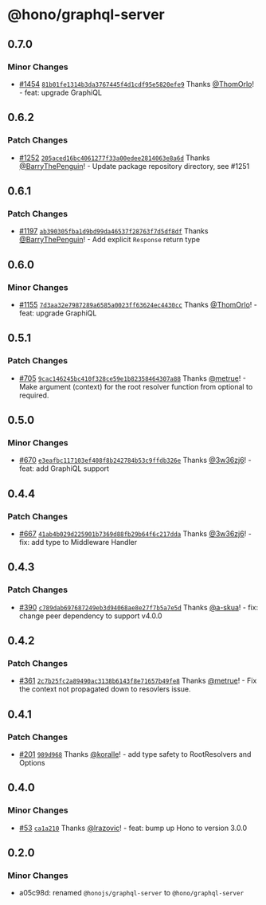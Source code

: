 # @hono/graphql-server

## 0.7.0

### Minor Changes

- [#1454](https://github.com/honojs/middleware/pull/1454) [`81b01fe1314b3da3767445f4d1cdf95e5820efe9`](https://github.com/honojs/middleware/commit/81b01fe1314b3da3767445f4d1cdf95e5820efe9) Thanks [@ThomOrlo](https://github.com/ThomOrlo)! - feat: upgrade GraphiQL

## 0.6.2

### Patch Changes

- [#1252](https://github.com/honojs/middleware/pull/1252) [`205aced16bc4061277f33a00edee2814063e8a6d`](https://github.com/honojs/middleware/commit/205aced16bc4061277f33a00edee2814063e8a6d) Thanks [@BarryThePenguin](https://github.com/BarryThePenguin)! - Update package repository directory, see #1251

## 0.6.1

### Patch Changes

- [#1197](https://github.com/honojs/middleware/pull/1197) [`ab390305fba1d9bd99da46537f28763f7d5df8df`](https://github.com/honojs/middleware/commit/ab390305fba1d9bd99da46537f28763f7d5df8df) Thanks [@BarryThePenguin](https://github.com/BarryThePenguin)! - Add explicit `Response` return type

## 0.6.0

### Minor Changes

- [#1155](https://github.com/honojs/middleware/pull/1155) [`7d3aa32e7987289a6585a0023ff63624ec4430cc`](https://github.com/honojs/middleware/commit/7d3aa32e7987289a6585a0023ff63624ec4430cc) Thanks [@ThomOrlo](https://github.com/ThomOrlo)! - feat: upgrade GraphiQL

## 0.5.1

### Patch Changes

- [#705](https://github.com/honojs/middleware/pull/705) [`9cac146245bc410f328ce59e1b82358464307a88`](https://github.com/honojs/middleware/commit/9cac146245bc410f328ce59e1b82358464307a88) Thanks [@metrue](https://github.com/metrue)! - Make argument (context) for the root resolver function from optional to required.

## 0.5.0

### Minor Changes

- [#670](https://github.com/honojs/middleware/pull/670) [`e3eafbc117103ef408f8b242784b53c9ffdb326e`](https://github.com/honojs/middleware/commit/e3eafbc117103ef408f8b242784b53c9ffdb326e) Thanks [@3w36zj6](https://github.com/3w36zj6)! - feat: add GraphiQL support

## 0.4.4

### Patch Changes

- [#667](https://github.com/honojs/middleware/pull/667) [`41ab4b029d225901b7369d88fb29b64f6c217dda`](https://github.com/honojs/middleware/commit/41ab4b029d225901b7369d88fb29b64f6c217dda) Thanks [@3w36zj6](https://github.com/3w36zj6)! - fix: add type to Middleware Handler

## 0.4.3

### Patch Changes

- [#390](https://github.com/honojs/middleware/pull/390) [`c789dab697687249eb3d94068ae8e27f7b5a7e5d`](https://github.com/honojs/middleware/commit/c789dab697687249eb3d94068ae8e27f7b5a7e5d) Thanks [@a-skua](https://github.com/a-skua)! - fix: change peer dependency to support v4.0.0

## 0.4.2

### Patch Changes

- [#361](https://github.com/honojs/middleware/pull/361) [`2c7b25fc2a89490ac3138b6143f8e71657b49fe8`](https://github.com/honojs/middleware/commit/2c7b25fc2a89490ac3138b6143f8e71657b49fe8) Thanks [@metrue](https://github.com/metrue)! - Fix the context not propagated down to resovlers issue.

## 0.4.1

### Patch Changes

- [#201](https://github.com/honojs/middleware/pull/201) [`989d968`](https://github.com/honojs/middleware/commit/989d96879566a190c58804d01888e8356dbc762c) Thanks [@koralle](https://github.com/koralle)! - add type safety to RootResolvers and Options

## 0.4.0

### Minor Changes

- [#53](https://github.com/honojs/middleware/pull/53) [`ca1a210`](https://github.com/honojs/middleware/commit/ca1a2103a7b2692d05e29c67f891a9a147240efb) Thanks [@lrazovic](https://github.com/lrazovic)! - feat: bump up Hono to version 3.0.0

## 0.2.0

### Minor Changes

- a05c98d: renamed `@honojs/graphql-server` to `@hono/graphql-server`
